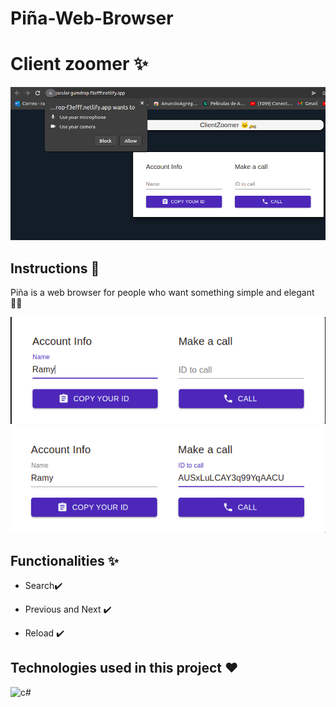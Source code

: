 # Piña-Web-Browser

# Client zoomer ✨
![index](https://github.com/Daniels-not/clientzoomer/blob/master/1.png) 

## Instructions 📑

Piña is a web browser for people who want something simple and elegant 🐱‍👓

![list](https://github.com/Daniels-not/clientzoomer/blob/master/3.png)
![list](https://github.com/Daniels-not/clientzoomer/blob/master/4.png)

## Functionalities ✨

- Search✔️

- Previous and Next ✔️

- Reload ✔️


## Technologies used in this project ❤️
![c#](https://img.shields.io/badge/C%23-239120?style=for-the-badge&logo=c-sharp&logoColor=white)
